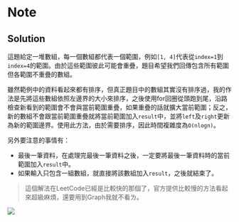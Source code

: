 # Note

## Solution

這題給定一堆數組，每一個數組都代表一個範圍，例如`[1, 4]`代表從`index=1`到`index=4`的範圍。由於這些範圍彼此可能會重疊，題目希望我們回傳包含所有範圍但各範圍不重疊的數組。

雖然範例中的資料看起來都有排序，但真正題目中的數組其實沒有排序過，我的作法是先將這些數組依照左邊界的大小來排序，之後使用for回圈從頭跑到尾，沿路檢查新看到的範圍會不會與當前範圍重疊，如果重疊的話就擴大當前範圍；反之，新的數組不會跟當前範圍重疊就將當前範圍加入`result`中，並將`left`及`right`更新為新的範圍邊界。使用此方法，由於需要排序，因此時間複雜度為`O(nlogn)`。

另外要注意的事情有：
- 最後一筆資料，在處理完最後一筆資料之後，一定要將最後一筆資料時的當前範圍加入`result`中。
- 如果輸入只包含一組數組，就直接將該數組加入`result`，之後就結束了。

> 這個解法在LeetCode已經是比較快的那個了，官方提供比較慢的方法看起來超級麻煩，還要用到Graph我就不看ㄌ。

![](https://i.imgur.com/OP8sNNL.png)
